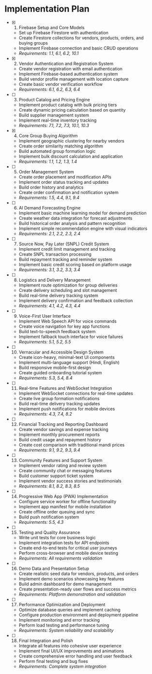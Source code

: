 # Implementation Plan

- [x] 1. Firebase Setup and Core Models

  - Set up Firebase Firestore with authentication
  - Create Firestore collections for vendors, products, orders, and buying groups
  - Implement Firebase connection and basic CRUD operations
  - _Requirements: 1.1, 6.1, 6.2, 10.1_

- [x] 2. Vendor Authentication and Registration System

  - Create vendor registration with email authentication
  - Implement Firebase-based authentication system
  - Build vendor profile management with location capture
  - Create basic vendor verification workflow
  - _Requirements: 6.1, 6.2, 6.3, 6.4_

- [ ] 3. Product Catalog and Pricing Engine

  - Implement product catalog with bulk pricing tiers
  - Create dynamic pricing calculation based on quantity
  - Build supplier management system
  - Implement real-time inventory tracking
  - _Requirements: 7.1, 7.2, 7.3, 10.1, 10.3_

- [x] 4. Core Group Buying Algorithm





  - Implement geographic clustering for nearby vendors
  - Create order similarity matching algorithm
  - Build automated group formation logic
  - Implement bulk discount calculation and application
  - _Requirements: 1.1, 1.2, 1.3, 1.4_

- [ ] 5. Order Management System

  - Create order placement and modification APIs
  - Implement order status tracking and updates
  - Build order history and analytics
  - Create order confirmation and notification system
  - _Requirements: 1.5, 4.4, 9.1, 9.4_

- [ ] 6. AI Demand Forecasting Engine

  - Implement basic machine learning model for demand prediction
  - Create weather data integration for forecast adjustments
  - Build historical order analysis and pattern recognition
  - Implement simple recommendation engine with visual indicators
  - _Requirements: 2.1, 2.2, 2.3, 2.4_

- [ ] 7. Source Now, Pay Later (SNPL) Credit System

  - Implement credit limit management and tracking
  - Create SNPL transaction processing
  - Build repayment tracking and reminder system
  - Implement basic credit scoring based on platform usage
  - _Requirements: 3.1, 3.2, 3.3, 3.4_

- [ ] 8. Logistics and Delivery Management

  - Implement route optimization for group deliveries
  - Create delivery scheduling and slot management
  - Build real-time delivery tracking system
  - Implement delivery confirmation and feedback collection
  - _Requirements: 4.1, 4.2, 4.3, 4.4_

- [ ] 9. Voice-First User Interface

  - Implement Web Speech API for voice commands
  - Create voice navigation for key app functions
  - Build text-to-speech feedback system
  - Implement fallback touch interface for voice failures
  - _Requirements: 5.1, 5.2, 5.5_

- [ ] 10. Vernacular and Accessible Design System

  - Create icon-heavy, minimal-text UI components
  - Implement multi-language support (Hindi, English)
  - Build responsive mobile-first design
  - Create guided onboarding tutorial system
  - _Requirements: 5.3, 5.4, 8.4_

- [ ] 11. Real-time Features and WebSocket Integration

  - Implement WebSocket connections for real-time updates
  - Create live group formation notifications
  - Build real-time delivery tracking updates
  - Implement push notifications for mobile devices
  - _Requirements: 4.3, 7.4, 8.2_

- [ ] 12. Financial Tracking and Reporting Dashboard

  - Create vendor savings and expense tracking
  - Implement monthly procurement reports
  - Build credit usage and repayment history
  - Create cost comparison with traditional mandi prices
  - _Requirements: 9.1, 9.2, 9.3, 9.4_

- [ ] 13. Community Features and Support System

  - Implement vendor rating and review system
  - Create community chat or messaging features
  - Build customer support ticket system
  - Implement vendor success stories and testimonials
  - _Requirements: 8.1, 8.2, 8.3, 8.5_

- [ ] 14. Progressive Web App (PWA) Implementation

  - Configure service worker for offline functionality
  - Implement app manifest for mobile installation
  - Create offline order queuing and sync
  - Build push notification system
  - _Requirements: 5.5, 4.3_

- [ ] 15. Testing and Quality Assurance

  - Write unit tests for core business logic
  - Implement integration tests for API endpoints
  - Create end-to-end tests for critical user journeys
  - Perform cross-browser and mobile device testing
  - _Requirements: All requirements validation_

- [ ] 16. Demo Data and Presentation Setup

  - Create realistic seed data for vendors, products, and orders
  - Implement demo scenarios showcasing key features
  - Build admin dashboard for demo management
  - Create presentation-ready user flows and success metrics
  - _Requirements: Platform demonstration and validation_

- [ ] 17. Performance Optimization and Deployment

  - Optimize database queries and implement caching
  - Configure production environment and deployment pipeline
  - Implement monitoring and error tracking
  - Perform load testing and performance tuning
  - _Requirements: System reliability and scalability_

- [ ] 18. Final Integration and Polish
  - Integrate all features into cohesive user experience
  - Implement final UI/UX improvements and animations
  - Create comprehensive error handling and user feedback
  - Perform final testing and bug fixes
  - _Requirements: Complete system integration_
